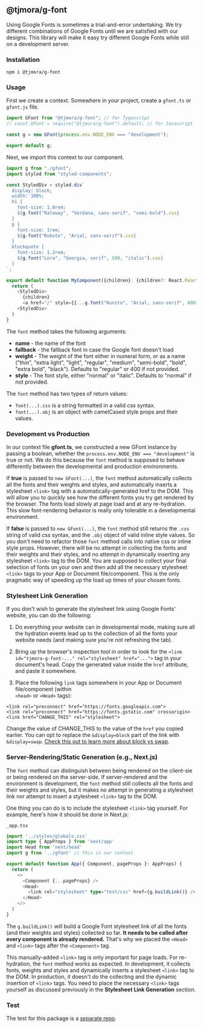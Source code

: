 ## @tjmora/g-font

Using Google Fonts is sometimes a trial-and-error undertaking. We try different combinations
of Google Fonts until we are satisfied with our designs. This library will make it easy 
try different Google Fonts while still on a development server.

### Installation

```
npm i @tjmora/g-font
```

### Usage

First we create a context. Somewhere in your project, create a `gfont.ts` or `gfont.js` file.

```typescript
import GFont from "@tjmora/g-font"; // for Typescript
// const GFont = require("@tjmora/g-font").default; // for Javascript

const g = new GFont(process.env.NODE_ENV === "development");

export default g;
```

Next, we import this context to our component.

```typescript
import g from "./gfont";
import styled from "styled-components";

const StyledDiv = styled.div`
  display: block;
  width: 100%;
  h1 {
    font-size: 1.8rem;
    ${g.font("Raleway", "Verdana, sans-serif", "semi-bold").css}
  }
  p {
    font-size: 1rem;
    ${g.font("Roboto", "Arial, sans-serif").css}
  }
  blockquote {
    font-size: 1.2rem;
    ${g.font("Lora", "Georgia, serif", 500, "italic").css}
  }
`;

export default function MyComponent({children}: {children?: React.ReactNode}) {
  return (
    <StyledDiv>
      {children}
      <a href="/" style={{...g.font("Nunito", "Arial, sans-serif", 600).obj}}>Back to Home</a>
    <StyledDiv>
  )
}
```

The `font` method takes the following arguments:

* **name** - the name of the font
* **fallback** - the fallback font in case the Google font doesn't load
* **weight** - The weight of the font either in numeral form, or as a name ("thin", "extra light", "light", "regular", "medium", "semi-bold", "bold", "extra bold", "black"). Defaults to "regular" or 400 if not provided.
* **style** - The font style, either "normal" or "italic". Defaults to "normal" if not provided.

The `font` method has two types of return values:

* `font(...).css` is a string formatted in a valid css syntax.
* `font(...).obj` is an object with camelCased style props and their values.

### Development vs Production

In our context file **gfont.ts**, we constructed a new GFont instance by passing a boolean, 
whether the `process.env.NODE_ENV === "development"` is true or not. We do this because the 
`font` method is supposed to behave differently between the developmental and production 
environments.

If **true** is passed to `new GFont(...)`, the `font` method automatically collects all the 
fonts and their weights and styles, and automatically inserts a stylesheet `<link>` tag with a 
automatically-generated href to the DOM. This will allow you to quickly see how the different 
fonts you try get rendered by the browser. The fonts load slowly at page load and at any 
re-hydration. This slow font-rendering behavior is really only tolerable in a developmental 
environment.

If **false** is passed to `new GFont(...)`, the `font` method still returns the `.css` string of 
valid css syntax, and the `.obj` object of valid inline style values. So you don't need to 
refactor those `font` method calls into native css or inline style props. However, there will be 
no attempt in collecting the fonts and their weights and their styles, and no attempt in 
dynamically inserting any stylesheet `<link>` tag to the DOM. You are supposed to collect your 
final selection of fonts on your own and then add all the necessary stylesheet `<link>` tags to 
your App or Document file/component. This is the only pragmatic way of speeding up the load up 
times of your chosen fonts.

### Stylesheet Link Generation

If you don't wish to generate the stylesheet link using Google Fonts' website, you can do the 
following:

1. Do everything your website can in developmental mode, making sure all the 
hydration events lead up to the collection of all the fonts your website needs (and making 
sure you're not refreshing the tab).

2. Bring up the browser's inspection tool in order 
to look for the `<link id="tjmora-g-font-..." rel="stylesheet" href="...">` tag in your 
document's head. Copy the generated value inside the `href` attribute, and paste it somewhere.

3. Place the following `link` tags somewhere in your App or Document file/component (within  
`<head>` or `<Head>` tags):

```
<link rel="preconnect" href="https://fonts.googleapis.com">
<link rel="preconnect" href="https://fonts.gstatic.com" crossorigin>
<link href="CHANGE_THIS" rel="stylesheet">
```

Change the value of CHANGE_THIS to the value of the `href` you copied earlier. You can opt to 
replace the `&display=block` part of the link with `&display=swap`. [Check this out to learn 
more about block vs swap](https://developer.chrome.com/blog/font-display/#font-download-timelines).

### Server-Rendering/Static Generation (e.g., Next.js)

The `font` method can distinguish between being rendered on the client-sie or being rendered on 
the server-side. If server-rendered and the environment is development, the `font` method still 
collects all the fonts and their weights and styles, but it makes no attempt in generating a 
stylesheet link nor attempt to insert a stylesheet `<link>` tag to the DOM.

One thing you can do is to include the stylesheet `<link>` tag yourself. For example, here's 
how it should be done in Next.js:

`_app.tsx`

```typescript
import '../styles/globals.css'
import type { AppProps } from 'next/app'
import Head from 'next/head'
import g from '../gfont' // this is our context

export default function App({ Component, pageProps }: AppProps) {
  return (
    <>
      <Component {...pageProps} />
      <Head>
        <link rel="stylesheet" type="text/css" href={g.buildLink()} />
      </Head>
    </>
  )
}
```

The `g.buildLink()` will build a Google Font stylesheet link of all the fonts (and their 
weights and styles) collected so far. **It needs to be called after every component is already 
rendered.** That's why we placed the `<Head>` and `<link>` tags after the `<Component>` tag.

This manually-added `<link>` tag is only important for page loads. For re-hydration, the `font` 
method works as expected. In development, it collects fonts, weights and styles and dynamically 
inserts a stylesheet `<link>` tag to the DOM. In production, it doesn't do the collecting and 
the dynamic insertion of `<link>` tags. You need to place the necessary `<link>` tags yourself 
as discussed previously in the **Stylesheet Link Generation** section.

### Test

The test for this package is a [separate repo](https://github.com/tjmora/g-font-test).